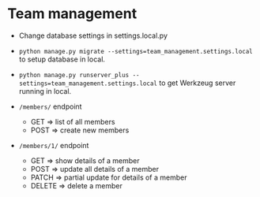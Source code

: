 # Team management

- Change database settings in settings.local.py

- `python manage.py migrate --settings=team_management.settings.local` to setup database in local.
- `python manage.py runserver_plus --settings=team_management.settings.local` to get Werkzeug server running in local.


- `/members/` endpoint
	* GET => list of all members
	* POST => create new members


- `/members/1/` endpoint
	* GET => show details of a member
	* POST => update all details of a member
	* PATCH => partial update for details of a member
	* DELETE => delete a member

